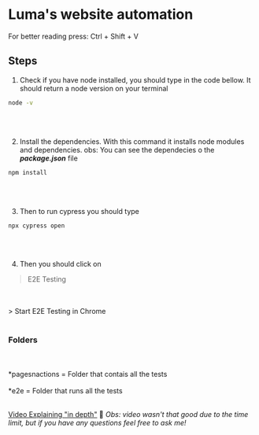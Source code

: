 #  Luma's website automation

For better reading press: Ctrl + Shift + V

## Steps
1. Check if you have node installed, you should type in the code bellow. It should return a node version on your terminal

``` bash 
node -v
```

<br/>
<br/>


2. Install  the dependencies. With this command it installs node modules and dependencies. obs: You can see the dependecies o the ***package.json*** file
```ts
npm install
```


<br/>
<br/>

3. Then to run cypress you should type 
``` bash 
npx cypress open
```

<br/>
<br/>


4. Then you should click on
> E2E Testing
<br/>
<br/>
> Start E2E Testing in Chrome

<br/>
<br/>

### Folders
<br/>
<br/>
*pagesnactions = Folder that contais all the tests
<br/>
<br/>
*e2e = Folder that runs all the tests

<br/>
<br/>


[Video Explaining "in depth"](https://www.loom.com/share/664735d7fef841b79433bc279fdf287c) 🙂
<em>Obs: video wasn't that good due to the time limit, but if you have any questions feel free to ask me!</em>


